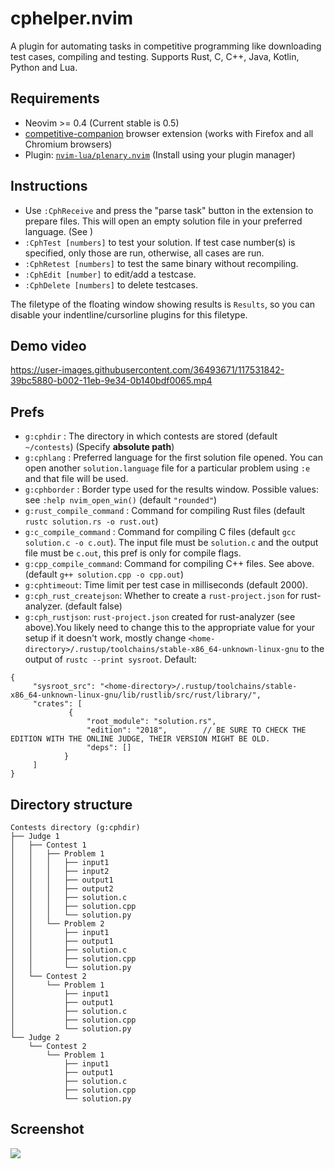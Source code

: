 # cphelper.nvim
A plugin for automating tasks in competitive programming like downloading test cases, compiling and testing. Supports Rust, C, C++, Java, Kotlin, Python and Lua.

## Requirements
- Neovim >= 0.4 (Current stable is 0.5)
- [competitive-companion](https://github.com/jmerle/competitive-companion) browser extension (works with Firefox and all Chromium browsers)
- Plugin: [`nvim-lua/plenary.nvim`](https://github.com/nvim-lua/plenary.nvim/) (Install using your plugin manager)


## Instructions
- Use `:CphReceive` and press the "parse task" button in the extension to prepare files. This will open an empty solution file in your preferred language. (See )
- `:CphTest [numbers]` to test your solution. If test case number(s) is specified, only those are run, otherwise, all cases are run.
- `:CphRetest [numbers]` to test the same binary without recompiling.
- `:CphEdit [number]` to edit/add a testcase.
- `:CphDelete [numbers]` to delete testcases.

The filetype of the floating window showing results is `Results`, so you can disable your indentline/cursorline plugins for this filetype.
## Demo video

https://user-images.githubusercontent.com/36493671/117531842-39bc5880-b002-11eb-9e34-0b140bdf0065.mp4


## Prefs
- `g:cphdir` : The directory in which contests are stored (default `~/contests`) (Specify **absolute path**)
- `g:cphlang` : Preferred language for the first solution file opened. You can open another `solution.language` file for a particular problem using `:e` and that file will be used.
- `g:cphborder` : Border type used for the results window. Possible values: see `:help nvim_open_win()` (default `"rounded"`)
- `g:rust_compile_command` : Command for compiling Rust files (default `rustc solution.rs -o rust.out`)
- `g:c_compile_command` : Command for compiling C files (default `gcc solution.c -o c.out`). The input file must be `solution.c` and the output file must be `c.out`, this pref is  only for compile flags.
- `g:cpp_compile_command`: Command for compiling C++ files. See above. (default `g++ solution.cpp -o cpp.out`)
- `g:cphtimeout`: Time limit per test case in milliseconds (default 2000).
- `g:cph_rust_createjson`: Whether to create a `rust-project.json` for rust-analyzer. (default false)
- `g:cph_rustjson`: `rust-project.json` created for rust-analyzer (see above).You likely need to change this to the appropriate value for your setup if it doesn't work, mostly change `<home-directory>/.rustup/toolchains/stable-x86_64-unknown-linux-gnu` to the output of `rustc --print sysroot`. Default:
```jsonc
{
     "sysroot_src": "<home-directory>/.rustup/toolchains/stable-x86_64-unknown-linux-gnu/lib/rustlib/src/rust/library/",
     "crates": [
             {
                 "root_module": "solution.rs",
                 "edition": "2018",        // BE SURE TO CHECK THE EDITION WITH THE ONLINE JUDGE, THEIR VERSION MIGHT BE OLD.
                 "deps": []
            }
     ]
}
```
## Directory structure
```
Contests directory (g:cphdir)
├── Judge 1
│   ├── Contest 1
│   │   ├── Problem 1
│   │   │   ├── input1
│   │   │   ├── input2
│   │   │   ├── output1
│   │   │   ├── output2
│   │   │   ├── solution.c
│   │   │   ├── solution.cpp
│   │   │   └── solution.py
│   │   └── Problem 2
│   │       ├── input1
│   │       ├── output1
│   │       ├── solution.c
│   │       ├── solution.cpp
│   │       └── solution.py
│   └── Contest 2
│       └── Problem 1
│           ├── input1
│           ├── output1
│           ├── solution.c
│           ├── solution.cpp
│           └── solution.py
└── Judge 2
    └── Contest 2
        └── Problem 1
            ├── input1
            ├── output1
            ├── solution.c
            ├── solution.cpp
            └── solution.py
```
## Screenshot
<img src="https://raw.githubusercontent.com/p00f/cphelper.nvim/main/screenshot.png" />

